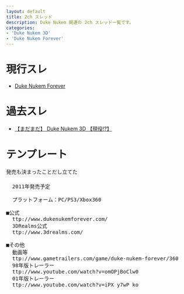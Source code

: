 ```yaml
---
layout: default
title: 2ch スレッド
description: Duke Nukem 関連の 2ch スレッド一覧です。
categories:
- 'Duke Nukem 3D'
- 'Duke Nukem Forever'
---
```


現行スレ
========

* [Duke Nukem Forever](http://yuzuru.2ch.net/test/read.cgi/gamef/1283598672/)

過去スレ
========

* [【まだまだ】 Duke Nukem 3D 【現役!?】](http://game10.2ch.net/test/read.cgi/game/1028945772/)

テンプレート
============

<pre>
発売も決まったことだし立てた 
　　
  2011年発売予定 
    
  プラットフォーム：PC/PS3/Xbox360　 
    
■公式 
  ttp://www.dukenukemforever.com/ 
  3DRealms公式 
  ttp://www.3drealms.com/ 

■その他 
  動画等 
  ttp://www.gametrailers.com/game/duke-nukem-forever/360 
  98年版トレーラー 
  ttp://www.youtube.com/watch?v=omOPjBoClw0 
  01年版トレーラー 
  ttp://www.youtube.com/watch?v=iPX_y7wP_ko 
</pre>
